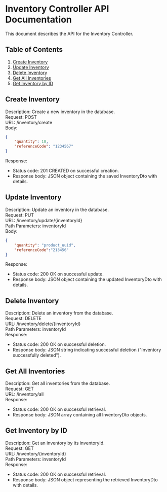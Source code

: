 # Inventory Controller API Documentation

This document describes the API for the Inventory Controller.

## Table of Contents
1. [Create Inventory](#create-inventory)
2. [Update Inventory](#update-inventory)
3. [Delete Inventory](#delete-inventory)
4. [Get All Inventories](#get-all-inventories)
5. [Get Inventory by ID](#get-inventory-by-id)

## Create Inventory

Description: Create a new inventory in the database. \
Request: POST \
URL: /inventory/create \
Body:
```json
{
    "quantity": 10,
    "referenceCode": "1234567"
}
```
Response:
- Status code: 201 CREATED on successful creation.
- Response body: JSON object containing the saved InventoryDto with details.


## Update Inventory

Description: Update an inventory in the database. \
Request: PUT \
URL: /inventory/update/{inventoryId} \
Path Parameters: inventoryId \
Body:
```json
{
    "quantity": "product_uuid",
    "referenceCode":"213456"
}
```
Response:
- Status code: 200 OK on successful update.
- Response body: JSON object containing the updated InventoryDto with details.


## Delete Inventory

Description: Delete an inventory from the database. \
Request: DELETE \
URL: /inventory/delete/{inventoryId} \
Path Parameters: inventoryId \
Response:
- Status code: 200 OK on successful deletion.
- Response body: JSON string indicating successful deletion ("Inventory successfully deleted").

## Get All Inventories

Description: Get all inventories from the database. \
Request: GET \
URL: /inventory/all \
Response:
- Status code: 200 OK on successful retrieval.
- Response body: JSON array containing all InventoryDto objects.

## Get Inventory by ID

Description: Get an inventory by its inventoryId. \
Request: GET \
URL: /inventory/{inventoryId} \
Path Parameters: inventoryId \
Response:
- Status code: 200 OK on successful retrieval.
- Response body: JSON object representing the retrieved InventoryDto with details.
